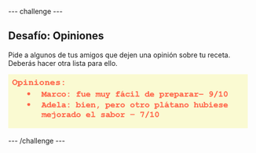 --- challenge ---

## Desafío: Opiniones

Pide a algunos de tus amigos que dejen una opinión sobre tu receta. Deberás hacer otra lista para ello.

![screenshot](images/recipe-reviews.png)

--- /challenge ---